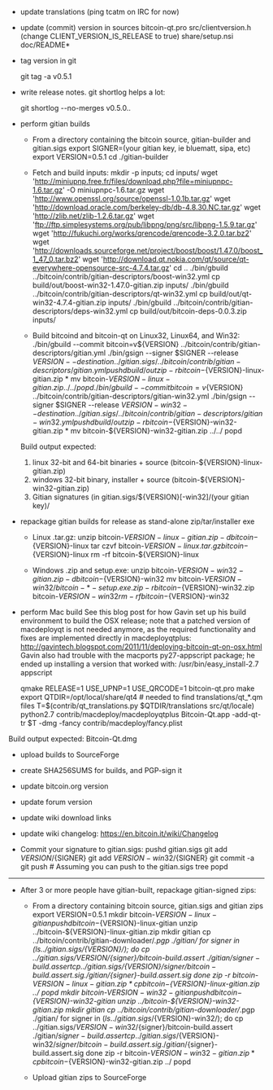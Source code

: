 * update translations (ping tcatm on IRC for now)

* update (commit) version in sources
  bitcoin-qt.pro
  src/clientversion.h (change CLIENT_VERSION_IS_RELEASE to true)
  share/setup.nsi
  doc/README*

* tag version in git

   git tag -a v0.5.1

* write release notes.  git shortlog helps a lot:

   git shortlog --no-merges v0.5.0..

* perform gitian builds

  * From a directory containing the bitcoin source, gitian-builder and gitian.sigs
   export SIGNER=(your gitian key, ie bluematt, sipa, etc)
   export VERSION=0.5.1
   cd ./gitian-builder

  * Fetch and build inputs:
   mkdir -p inputs; cd inputs/
   wget 'http://miniupnp.free.fr/files/download.php?file=miniupnpc-1.6.tar.gz' -O miniupnpc-1.6.tar.gz
   wget 'http://www.openssl.org/source/openssl-1.0.1b.tar.gz'
   wget 'http://download.oracle.com/berkeley-db/db-4.8.30.NC.tar.gz'
   wget 'http://zlib.net/zlib-1.2.6.tar.gz'
   wget 'ftp://ftp.simplesystems.org/pub/libpng/png/src/libpng-1.5.9.tar.gz'
   wget 'http://fukuchi.org/works/qrencode/qrencode-3.2.0.tar.bz2'
   wget 'http://downloads.sourceforge.net/project/boost/boost/1.47.0/boost_1_47_0.tar.bz2'
   wget 'http://download.qt.nokia.com/qt/source/qt-everywhere-opensource-src-4.7.4.tar.gz'
   cd ..
   ./bin/gbuild ../bitcoin/contrib/gitian-descriptors/boost-win32.yml
   cp build/out/boost-win32-1.47.0-gitian.zip inputs/
   ./bin/gbuild ../bitcoin/contrib/gitian-descriptors/qt-win32.yml
   cp build/out/qt-win32-4.7.4-gitian.zip inputs/
   ./bin/gbuild ../bitcoin/contrib/gitian-descriptors/deps-win32.yml
   cp build/out/bitcoin-deps-0.0.3.zip inputs/

  * Build bitcoind and bitcoin-qt on Linux32, Linux64, and Win32:
   ./bin/gbuild --commit bitcoin=v${VERSION} ../bitcoin/contrib/gitian-descriptors/gitian.yml
   ./bin/gsign --signer $SIGNER --release ${VERSION} --destination ../gitian.sigs/ ../bitcoin/contrib/gitian-descriptors/gitian.yml
   pushd build/out
   zip -r bitcoin-${VERSION}-linux-gitian.zip *
   mv bitcoin-${VERSION}-linux-gitian.zip ../../
   popd
   ./bin/gbuild --commit bitcoin=v${VERSION} ../bitcoin/contrib/gitian-descriptors/gitian-win32.yml
   ./bin/gsign --signer $SIGNER --release ${VERSION}-win32 --destination ../gitian.sigs/ ../bitcoin/contrib/gitian-descriptors/gitian-win32.yml
   pushd build/out
   zip -r bitcoin-${VERSION}-win32-gitian.zip *
   mv bitcoin-${VERSION}-win32-gitian.zip ../../
   popd

  Build output expected:
  1. linux 32-bit and 64-bit binaries + source (bitcoin-${VERSION}-linux-gitian.zip)
  2. windows 32-bit binary, installer + source (bitcoin-${VERSION}-win32-gitian.zip)
  3. Gitian signatures (in gitian.sigs/${VERSION}[-win32]/(your gitian key)/

* repackage gitian builds for release as stand-alone zip/tar/installer exe

  * Linux .tar.gz:
   unzip bitcoin-${VERSION}-linux-gitian.zip -d bitcoin-${VERSION}-linux
   tar czvf bitcoin-${VERSION}-linux.tar.gz bitcoin-${VERSION}-linux
   rm -rf bitcoin-${VERSION}-linux

  * Windows .zip and setup.exe:
   unzip bitcoin-${VERSION}-win32-gitian.zip -d bitcoin-${VERSION}-win32
   mv bitcoin-${VERSION}-win32/bitcoin-*-setup.exe .
   zip -r bitcoin-${VERSION}-win32.zip bitcoin-${VERSION}-win32
   rm -rf bitcoin-${VERSION}-win32

* perform Mac build
  See this blog post for how Gavin set up his build environment to build the OSX
  release; note that a patched version of macdeployqt is not needed anymore, as
  the required functionality and fixes are implemented directly in macdeployqtplus:
    http://gavintech.blogspot.com/2011/11/deploying-bitcoin-qt-on-osx.html
  Gavin also had trouble with the macports py27-appscript package; he
  ended up installing a version that worked with: /usr/bin/easy_install-2.7 appscript

  qmake RELEASE=1 USE_UPNP=1 USE_QRCODE=1 bitcoin-qt.pro
  make
  export QTDIR=/opt/local/share/qt4  # needed to find translations/qt_*.qm files
  T=$(contrib/qt_translations.py $QTDIR/translations src/qt/locale)
  python2.7 contrib/macdeploy/macdeployqtplus Bitcoin-Qt.app -add-qt-tr $T -dmg -fancy contrib/macdeploy/fancy.plist

 Build output expected:
  Bitcoin-Qt.dmg

* upload builds to SourceForge

* create SHA256SUMS for builds, and PGP-sign it

* update bitcoin.org version

* update forum version

* update wiki download links

* update wiki changelog: https://en.bitcoin.it/wiki/Changelog

* Commit your signature to gitian.sigs:
  pushd gitian.sigs
  git add ${VERSION}/${SIGNER}
  git add ${VERSION}-win32/${SIGNER}
  git commit -a
  git push  # Assuming you can push to the gitian.sigs tree
  popd

-------------------------------------------------------------------------

* After 3 or more people have gitian-built, repackage gitian-signed zips:

  * From a directory containing bitcoin source, gitian.sigs and gitian zips
   export VERSION=0.5.1
   mkdir bitcoin-${VERSION}-linux-gitian
   pushd bitcoin-${VERSION}-linux-gitian
   unzip ../bitcoin-${VERSION}-linux-gitian.zip
   mkdir gitian
   cp ../bitcoin/contrib/gitian-downloader/*.pgp ./gitian/
   for signer in $(ls ../gitian.sigs/${VERSION}/); do
     cp ../gitian.sigs/${VERSION}/${signer}/bitcoin-build.assert ./gitian/${signer}-build.assert
     cp ../gitian.sigs/${VERSION}/${signer}/bitcoin-build.assert.sig ./gitian/${signer}-build.assert.sig
   done
   zip -r bitcoin-${VERSION}-linux-gitian.zip *
   cp bitcoin-${VERSION}-linux-gitian.zip ../
   popd
   mkdir bitcoin-${VERSION}-win32-gitian
   pushd bitcoin-${VERSION}-win32-gitian
   unzip ../bitcoin-${VERSION}-win32-gitian.zip
   mkdir gitian
   cp ../bitcoin/contrib/gitian-downloader/*.pgp ./gitian/
   for signer in $(ls ../gitian.sigs/${VERSION}-win32/); do
     cp ../gitian.sigs/${VERSION}-win32/${signer}/bitcoin-build.assert ./gitian/${signer}-build.assert
     cp ../gitian.sigs/${VERSION}-win32/${signer}/bitcoin-build.assert.sig ./gitian/${signer}-build.assert.sig
   done
   zip -r bitcoin-${VERSION}-win32-gitian.zip *
   cp bitcoin-${VERSION}-win32-gitian.zip ../
   popd

  * Upload gitian zips to SourceForge
